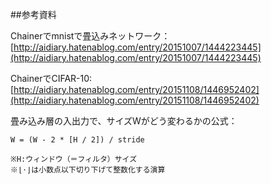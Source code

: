 ##参考資料  

Chainerでmnistで畳込みネットワーク：  
[http://aidiary.hatenablog.com/entry/20151007/1444223445](http://aidiary.hatenablog.com/entry/20151007/1444223445)  

ChainerでCIFAR-10:  
[http://aidiary.hatenablog.com/entry/20151108/1446952402](http://aidiary.hatenablog.com/entry/20151108/1446952402)  

畳み込み層の入出力で、サイズWがどう変わるかの公式：  

    W = (W - 2 * [H / 2]) / stride 
    
    ※H:ウィンドウ（＝フィルタ）サイズ
    ※⌊⋅⌋は小数点以下切り下げて整数化する演算